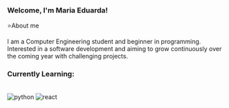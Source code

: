 
### Welcome, I'm Maria Eduarda!

⭐About me
    
I am a Computer Engineering student and beginner in programming. Interested in a software development and aiming to grow continuously over the coming year with challenging projects.



### Currently Learning:
<div style="display: inline_block"><br/>
    <img align="center" alt="python" src="https://img.shields.io/badge/Python-14354C?style=for-the-badge&logo=python&logoColor=white"/>
    <img align="center" alt="react" src="https://img.shields.io/badge/React-20232A?style=for-the-badge&logo=react&logoColor=61DAFB"/>

<div>
